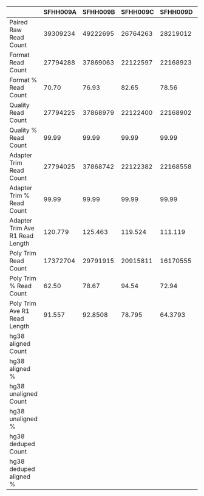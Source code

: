 |    | SFHH009A | SFHH009B | SFHH009C | SFHH009D | SFHH009E | SFHH009F | SFHH009G | SFHH009H | SFHH009I | SFHH009J | SFHH009L | SFHH009M | SFHH009N |
| --- | --- | --- | --- | --- | --- | --- | --- | --- | --- | --- | --- | --- | --- |
| Paired Raw Read Count | 39309234 | 49222695 | 26764263 | 28219012 | 8472209 | 33060628 | 25812925 | 39190229 | 28296331 | 30184411 | 26276907 | 41581444 | 32697631 |
| Format Read Count | 27794288 | 37869063 | 22122597 | 22168923 | 6532937 | 27366840 | 20988412 | 31906579 | 21426697 | 14091547 | 20231021 | 32316413 | 26781858 |
| Format % Read Count | 70.70 | 76.93 | 82.65 | 78.56 | 77.11 | 82.77 | 81.30 | 81.41 | 75.72 | 46.68 | 76.99 | 77.71 | 81.90 |
| Quality Read Count | 27794225 | 37868979 | 22122400 | 22168902 | 6532601 | 27366810 | 20988377 | 31906481 | 21426668 | 14091533 | 20231001 | 32316381 | 26781829 |
| Quality % Read Count | 99.99 | 99.99 | 99.99 | 99.99 | 99.99 | 99.99 | 99.99 | 99.99 | 99.99 | 99.99 | 99.99 | 99.99 | 99.99 |
| Adapter Trim Read Count | 27794025 | 37868742 | 22122382 | 22168558 | 6532575 | 27366782 | 20988356 | 31906392 | 21426636 | 14091442 | 20230973 | 32316337 | 26781780 |
| Adapter Trim % Read Count | 99.99 | 99.99 | 99.99 | 99.99 | 99.99 | 99.99 | 99.99 | 99.99 | 99.99 | 99.99 | 99.99 | 99.99 | 99.99 |
| Adapter Trim Ave R1 Read Length | 120.779 | 125.463 | 119.524 | 111.119 | 128.409 | 122.22 | 124.282 | 121.356 | 123.272 | 121.241 | 123.996 | 128.299 | 132.464 |
| Poly Trim Read Count | 17372704 | 29791915 | 20915811 | 16170555 | 5188832 | 19003188 | 17586513 | 21521674 | 19442170 | 11004871 | 15155173 | 30669761 | 25640987 |
| Poly Trim % Read Count | 62.50 | 78.67 | 94.54 | 72.94 | 79.43 | 69.43 | 83.79 | 67.45 | 90.73 | 78.09 | 74.91 | 94.90 | 95.74 |
| Poly Trim Ave R1 Read Length | 91.557 | 92.8508 | 78.795 | 64.3793 | 89.3055 | 73.5183 | 78.1585 | 65.1031 | 78.0069 | 72.181 | 87.8612 | 84.3613 | 90.8505 |
| hg38 aligned Count |  |  |  |  |  |  |  |  |  |  |  |  |  |
| hg38 aligned % |  |  |  |  |  |  |  |  |  |  |  |  |  |
| hg38 unaligned Count |  |  |  |  |  |  |  |  |  |  |  |  |  |
| hg38 unaligned % |  |  |  |  |  |  |  |  |  |  |  |  |  |
| hg38 deduped Count |  |  |  |  |  |  |  |  |  |  |  |  |  |
| hg38 deduped aligned % |  |  |  |  |  |  |  |  |  |  |  |  |  |
